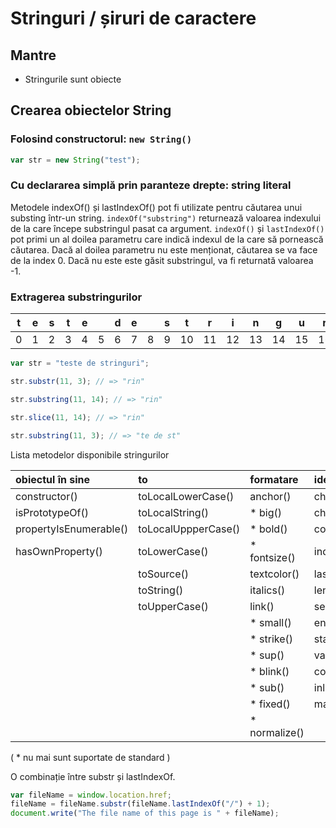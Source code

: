 # Stringuri / șiruri de caractere

## Mantre

- Stringurile sunt obiecte

## Crearea obiectelor String

### Folosind constructorul: ```new String()```
```js
var str = new String("test");
```

### Cu declararea simplă prin paranteze drepte: string literal

Metodele indexOf() și lastIndexOf() pot fi utilizate pentru căutarea unui substing într-un string. ```indexOf("substring")``` returnează valoarea indexului de la care începe substringul pasat ca argument.
`indexOf()` și `lastIndexOf()` pot primi un al doilea parametru care indică indexul de la care să pornească căutarea. Dacă al doilea parametru nu este menționat, căutarea se va face de la index 0. Dacă nu este este găsit substringul, va fi returnată valoarea -1.

### Extragerea substringurilor

| t | e | s | t | e |   | d | e |   | s | t | r | i | n | g | u | r | i |
|:-:|:-:|:-:|:-:|:-:|:-:|:-:|:-:|:-:|:-:|:-:|:-:|:-:|:-:|:-:|:-:|:-:|:-:|  
| 0 | 1 | 2 | 3 | 4 | 5 | 6 | 7 | 8 | 9 | 10 | 11 | 12 | 13 | 14 | 15 | 16 | 17 |


```js
var str = "teste de stringuri";

str.substr(11, 3); // => "rin"

str.substring(11, 14); // => "rin"

str.slice(11, 14); // => "rin"

str.substring(11, 3); // => "te de st"

```

Lista metodelor disponibile stringurilor

| obiectul în sine      | to                 | formatare    | identificare  | extragere     | evenimente    | manipulare    |
| :------------         | :------------      | :------------| :-------------| :-------------| :-------------| :-------------|
| constructor()         | toLocalLowerCase() | anchor()     | charAt()      | slice()       | watch()       | concat()      |
| isPrototypeOf()       | toLocalString()    | * big()      | charCodeAt()  | substr()      | unwatch()     | repeat()      |
| propertyIsEnumerable()| toLocalUppperCase()| * bold()     | codePointAt() | substring()   |               | replace()     |
| hasOwnProperty()      | toLowerCase()      | * fontsize() | indexOf()     | trim()        |               | split()       |
|                       | toSource()         | textcolor()  | lastIndexOf() | trimLeft()    |               | localCompare()|
|                       | toString()         | italics()    | length()      | trimRight()   |
|                       | toUpperCase()      | link()       | search()      |    
|                       |                    | * small()    | endsWith()    |
|                       |                    | * strike()   | startsWith()  |
|                       |                    | * sup()      | valueof()     |
|                       |                    | * blink()    | contains()    |
|                       |                    | * sub()      | inludes()     |
|                       |                    | * fixed()    | match()       |
|                       |                    | * normalize()|

( * nu mai sunt suportate de standard )

O combinație între substr și lastIndexOf.

```js
var fileName = window.location.href;
fileName = fileName.substr(fileName.lastIndexOf("/") + 1);
document.write("The file name of this page is " + fileName);
```
